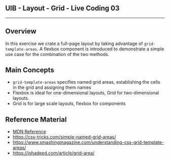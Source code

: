 ## UIB - Layout - Grid - Live Coding 03

---

## Overview

In this exercise we crate a full-page layout by taking advantage of `grid-template-areas`. A flexbox component is introduced to demonstrate a simple use case for the combination of the two methods.

## Main Concepts

- `grid-template-areas` specifies named grid areas, establishing the cells in the grid and assigning them names
- Flexbox is ideal for one-dimensional layouts, Grid for two-dimensional layouts.
- Grid is for large scale layouts, flexbox for components

## Reference Material

- [MDN Reference](https://developer.mozilla.org/en-US/docs/Web/CSS/grid-template-areas)
- https://css-tricks.com/simple-named-grid-areas/
- https://www.smashingmagazine.com/understanding-css-grid-template-areas/
- https://ishadeed.com/article/grid-area/
